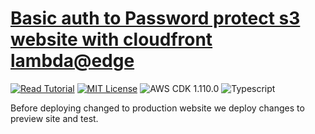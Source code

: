 # [Basic auth to Password protect s3 website with cloudfront lambda@edge](https://apoorv.blog/password-protect-s3-static-site/)

[![Read Tutorial](https://badgen.now.sh/badge/Read/Tutorial/purple)](https://apoorv.blog/password-protect-s3-static-site/)
[![MIT License](https://badgen.now.sh/badge/License/MIT/blue)](https://github.com/apoorvmote/cdk-examples/blob/master/License.md)
![AWS CDK 1.110.0](https://badgen.net/badge/aws-cdk/1.110.0/yellow)
![Typescript](https://badgen.net/badge/icon/typescript?icon=typescript&label)

Before deploying changed to production website we deploy changes to preview site and test.
